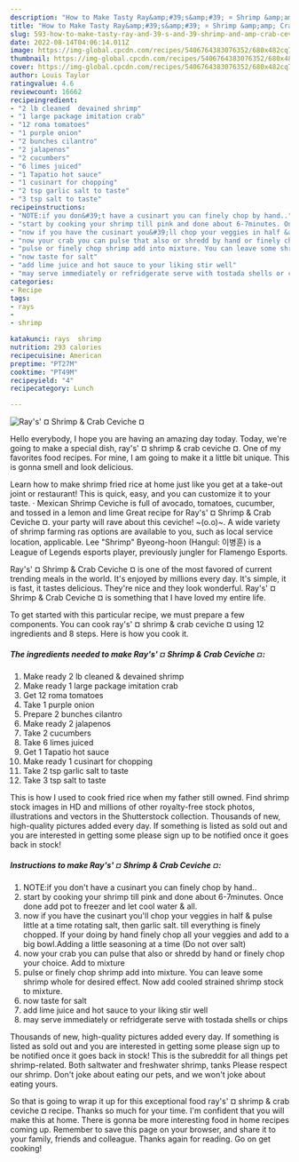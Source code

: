 ```yaml
---
description: "How to Make Tasty Ray&amp;#39;s&amp;#39; ¤ Shrimp &amp;amp; Crab Ceviche ¤"
title: "How to Make Tasty Ray&amp;#39;s&amp;#39; ¤ Shrimp &amp;amp; Crab Ceviche ¤"
slug: 593-how-to-make-tasty-ray-and-39-s-and-39-shrimp-and-amp-crab-ceviche
date: 2022-08-14T04:06:14.011Z
image: https://img-global.cpcdn.com/recipes/5406764383076352/680x482cq70/rays-shrimp-crab-ceviche-recipe-main-photo.jpg
thumbnail: https://img-global.cpcdn.com/recipes/5406764383076352/680x482cq70/rays-shrimp-crab-ceviche-recipe-main-photo.jpg
cover: https://img-global.cpcdn.com/recipes/5406764383076352/680x482cq70/rays-shrimp-crab-ceviche-recipe-main-photo.jpg
author: Louis Taylor
ratingvalue: 4.6
reviewcount: 16662
recipeingredient:
- "2 lb cleaned  devained shrimp"
- "1 large package imitation crab"
- "12 roma tomatoes"
- "1 purple onion"
- "2 bunches cilantro"
- "2 jalapenos"
- "2 cucumbers"
- "6 limes juiced"
- "1 Tapatio hot sauce"
- "1 cusinart for chopping"
- "2 tsp garlic salt to taste"
- "3 tsp salt to taste"
recipeinstructions:
- "NOTE:if you don&#39;t have a cusinart you can finely chop by hand.."
- "start by cooking your shrimp till pink and done about 6-7minutes. Once done add pot to freezer and let cool water &amp; all."
- "now if you have the cusinart you&#39;ll chop your veggies in half &amp; pulse little at a time rotating salt, then garlic salt. till everything is finely chopped. If  your doing by hand finely chop all your veggies and add to a big bowl.Adding a little seasoning at a time (Do not over salt)"
- "now your crab you can pulse that also or shredd by hand or finely chop your choice. Add to mixture"
- "pulse or finely chop shrimp add into mixture. You can leave some shrimp whole for desired effect. Now add cooled strained shrimp stock to mixture."
- "now taste for salt"
- "add lime juice and hot sauce to your liking stir well"
- "may serve immediately or refridgerate serve with tostada shells or chips"
categories:
- Recipe
tags:
- rays
- 
- shrimp

katakunci: rays  shrimp 
nutrition: 293 calories
recipecuisine: American
preptime: "PT27M"
cooktime: "PT49M"
recipeyield: "4"
recipecategory: Lunch

---
```



![Ray&#39;s&#39; ¤ Shrimp &amp; Crab Ceviche ¤](https://img-global.cpcdn.com/recipes/5406764383076352/680x482cq70/rays-shrimp-crab-ceviche-recipe-main-photo.jpg)

Hello everybody, I hope you are having an amazing day today. Today, we're going to make a special dish, ray&#39;s&#39; ¤ shrimp &amp; crab ceviche ¤. One of my favorites food recipes. For mine, I am going to make it a little bit unique. This is gonna smell and look delicious.

Learn how to make shrimp fried rice at home just like you get at a take-out joint or restaurant! This is quick, easy, and you can customize it to your taste. · Mexican Shrimp Ceviche is full of avocado, tomatoes, cucumber, and tossed in a lemon and lime Great recipe for Ray&#39;s&#39; ¤ Shrimp &amp; Crab Ceviche ¤. your party will rave about this ceviche! ~(o.o)~. A wide variety of shrimp farming ras options are available to you, such as local service location, applicable. Lee &#34;Shrimp&#34; Byeong-hoon (Hangul: 이병훈) is a League of Legends esports player, previously jungler for Flamengo Esports.

Ray&#39;s&#39; ¤ Shrimp &amp; Crab Ceviche ¤ is one of the most favored of current trending meals in the world. It's enjoyed by millions every day. It's simple, it is fast, it tastes delicious. They're nice and they look wonderful. Ray&#39;s&#39; ¤ Shrimp &amp; Crab Ceviche ¤ is something that I have loved my entire life.


To get started with this particular recipe, we must prepare a few components. You can cook ray&#39;s&#39; ¤ shrimp &amp; crab ceviche ¤ using 12 ingredients and 8 steps. Here is how you cook it.

<!--inarticleads1-->

##### The ingredients needed to make Ray&#39;s&#39; ¤ Shrimp &amp; Crab Ceviche ¤:

1. Make ready 2 lb cleaned &amp; devained shrimp
1. Make ready 1 large package imitation crab
1. Get 12 roma tomatoes
1. Take 1 purple onion
1. Prepare 2 bunches cilantro
1. Make ready 2 jalapenos
1. Take 2 cucumbers
1. Take 6 limes juiced
1. Get 1 Tapatio hot sauce
1. Make ready 1 cusinart for chopping
1. Take 2 tsp garlic salt to taste
1. Take 3 tsp salt to taste


This is how I used to cook fried rice when my father still owned. Find shrimp stock images in HD and millions of other royalty-free stock photos, illustrations and vectors in the Shutterstock collection. Thousands of new, high-quality pictures added every day. If something is listed as sold out and you are interested in getting some please sign up to be notified once it goes back in stock! 

<!--inarticleads2-->

##### Instructions to make Ray&#39;s&#39; ¤ Shrimp &amp; Crab Ceviche ¤:

1. NOTE:if you don&#39;t have a cusinart you can finely chop by hand..
1. start by cooking your shrimp till pink and done about 6-7minutes. Once done add pot to freezer and let cool water &amp; all.
1. now if you have the cusinart you&#39;ll chop your veggies in half &amp; pulse little at a time rotating salt, then garlic salt. till everything is finely chopped. If  your doing by hand finely chop all your veggies and add to a big bowl.Adding a little seasoning at a time (Do not over salt)
1. now your crab you can pulse that also or shredd by hand or finely chop your choice. Add to mixture
1. pulse or finely chop shrimp add into mixture. You can leave some shrimp whole for desired effect. Now add cooled strained shrimp stock to mixture.
1. now taste for salt
1. add lime juice and hot sauce to your liking stir well
1. may serve immediately or refridgerate serve with tostada shells or chips


Thousands of new, high-quality pictures added every day. If something is listed as sold out and you are interested in getting some please sign up to be notified once it goes back in stock! This is the subreddit for all things pet shrimp-related. Both saltwater and freshwater shrimp, tanks Please respect our shrimp. Don&#39;t joke about eating our pets, and we won&#39;t joke about eating yours. 

So that is going to wrap it up for this exceptional food ray&#39;s&#39; ¤ shrimp &amp; crab ceviche ¤ recipe. Thanks so much for your time. I'm confident that you will make this at home. There is gonna be more interesting food in home recipes coming up. Remember to save this page on your browser, and share it to your family, friends and colleague. Thanks again for reading. Go on get cooking!
